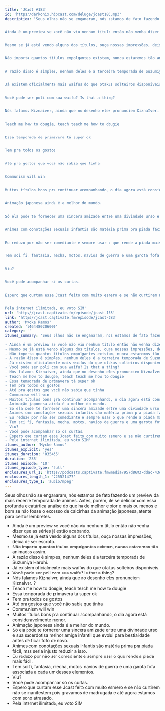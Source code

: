 ```yaml
---
title: 'JCast #183'
id: 'https//darkonix.hipcast.com/deluge/jcast183.mp3'
description: 'Seus olhos não se enganaram, nós estamos de fato fazendo um preview da mais recente temporada de animes. Antes, porém, de se deliciar com essa profunda e catártica análise do que há de melhor e pior e mais ou menos e bom se não fosse o excesso de calcinhas da animação japonesa, atente para certos lembretes.


Ainda é um preview se você não viu nenhum título então não venha dizer que as séries já estão acabando.


Mesmo se já está vendo alguns dos títulos, ouça nossas impressões, deixa de ser escroto.


Não importa quantos títulos empolgantes existam, nunca estaremos tão animados assim.


A razão disso é simples, nenhum deles é a terceira temporada de Suzumiya Haruhi.


Já existem oficialmente mais waifus do que otakus solteiros disponíveis.


Você pode ser poli com sua waifu? Is that a thing?


Nós falamos Kiznaiver, ainda que no desenho eles pronunciem KiznaÍver. ?


Teach me how to dougie, teach teach me how to dougie


Essa temporada de primavera tá super ok


Tem pra todos os gostos


Até pra gostos que você não sabia que tinha


Communism will win


Muitos títulos bons pra continuar acompanhando, o dia agora está consideravelmente menor.


Animação japonesa ainda é a melhor do mundo.


Só ela pode te fornecer uma sincera amizade entre uma divindade urso e sua sacerdotisa melhor amiga infantil que evolui para bestialidade antes de ficar fofo de novo.


Animes com conotações sexuais infantis são matéria prima pra piada fácil, mas seria injusto reduzir a isso.


Eu reduzo por não ser comediante e sempre usar o que rende a piada mais fácil.


Tem sci fi, fantasia, mecha, motos, navios de guerra e uma garota fofa associada a cada um desses elementos.


Viu?


Você pode acompanhar só os curtas.


Espero que curtam esse Jcast feito com muito esmero e se não curtirem não se manifestem pois gravamos de madrugada e até agora estamos com sono atrasado.


Pela internet ilimitada, eu voto SIM'
url: 'https//jcast.captivate.fm/episode/jcast-183'
link: 'https//jcast.captivate.fm/episode/jcast-183'
author: 'Mycke Ramos'
created: '1464480206000'
category: ''
itunes_summary: 'Seus olhos não se enganaram, nós estamos de fato fazendo um preview da mais recente temporada de animes. Antes, porém, de se deliciar com essa profunda e catártica análise do que há de melhor e pior e mais ou menos e bom se não fosse o excesso de calcinhas da animação japonesa, atente para certos lembretes.

- Ainda é um preview se você não viu nenhum título então não venha dizer que as séries já estão acabando.
- Mesmo se já está vendo alguns dos títulos, ouça nossas impressões, deixa de ser escroto. 
- Não importa quantos títulos empolgantes existam, nunca estaremos tão animados assim.
- A razão disso é simples, nenhum deles é a terceira temporada de Suzumiya Haruhi.
- Já existem oficialmente mais waifus do que otakus solteiros disponíveis.
- Você pode ser poli com sua waifu? Is that a thing?
- Nós falamos Kiznaiver, ainda que no desenho eles pronunciem KiznaÍver. ?
- Teach me how to dougie, teach teach me how to dougie
- Essa temporada de primavera tá super ok
- Tem pra todos os gostos
- Até pra gostos que você não sabia que tinha
- Communism will win
- Muitos títulos bons pra continuar acompanhando, o dia agora está consideravelmente menor.
- Animação japonesa ainda é a melhor do mundo.
- Só ela pode te fornecer uma sincera amizade entre uma divindade urso e sua sacerdotisa melhor amiga infantil que evolui para bestialidade antes de ficar fofo de novo.
- Animes com conotações sexuais infantis são matéria prima pra piada fácil, mas seria injusto reduzir a isso.
- Eu reduzo por não ser comediante e sempre usar o que rende a piada mais fácil. 
- Tem sci fi, fantasia, mecha, motos, navios de guerra e uma garota fofa associada a cada um desses elementos.
- Viu?
- Você pode acompanhar só os curtas. 
- Espero que curtam esse Jcast feito com muito esmero e se não curtirem não se manifestem pois gravamos de madrugada e até agora estamos com sono atrasado. 
- Pela internet ilimitada, eu voto SIM'
itunes_author: 'Mycke Ramos'
itunes_explicit: 'yes'
itunes_duration: '035455'
duration: '235'
itunes_episode: '10'
itunes_episode_type: 'full'
enclosures_url_1: 'https//podcasts.captivate.fm/media/957d8683-ddac-43dd-9ea3-4643e2a13b35/jcast183_tc.mp3'
enclosures_length_1: '225521477'
enclosures_type_1: 'audio/mpeg'
---
```

Seus olhos não se enganaram, nós estamos de fato fazendo um preview da mais recente temporada de animes. Antes, porém, de se deliciar com essa profunda e catártica análise do que há de melhor e pior e mais ou menos e bom se não fosse o excesso de calcinhas da animação japonesa, atente para certos lembretes.

*   Ainda é um preview se você não viu nenhum título então não venha dizer que as séries já estão acabando.
*   Mesmo se já está vendo alguns dos títulos, ouça nossas impressões, deixa de ser escroto.
*   Não importa quantos títulos empolgantes existam, nunca estaremos tão animados assim.
*   A razão disso é simples, nenhum deles é a terceira temporada de Suzumiya Haruhi.
*   Já existem oficialmente mais waifus do que otakus solteiros disponíveis.
*   Você pode ser poli com sua waifu? Is that a thing?
*   Nós falamos Kiznaiver, ainda que no desenho eles pronunciem KiznaÍver. ?
*   Teach me how to dougie, teach teach me how to dougie
*   Essa temporada de primavera tá super ok
*   Tem pra todos os gostos
*   Até pra gostos que você não sabia que tinha
*   Communism will win
*   Muitos títulos bons pra continuar acompanhando, o dia agora está consideravelmente menor.
*   Animação japonesa ainda é a melhor do mundo.
*   Só ela pode te fornecer uma sincera amizade entre uma divindade urso e sua sacerdotisa melhor amiga infantil que evolui para bestialidade antes de ficar fofo de novo.
*   Animes com conotações sexuais infantis são matéria prima pra piada fácil, mas seria injusto reduzir a isso.
*   Eu reduzo por não ser comediante e sempre usar o que rende a piada mais fácil.
*   Tem sci fi, fantasia, mecha, motos, navios de guerra e uma garota fofa associada a cada um desses elementos.
*   Viu?
*   Você pode acompanhar só os curtas.
*   Espero que curtam esse Jcast feito com muito esmero e se não curtirem não se manifestem pois gravamos de madrugada e até agora estamos com sono atrasado.
*   Pela internet ilimitada, eu voto SIM